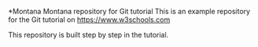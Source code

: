 *Montana
Montana repository for Git tutorial
This is an example repository for the Git tutorial on https://www.w3schools.com

This repository is built step by step in the tutorial.